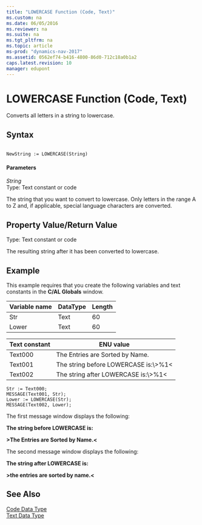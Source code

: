 ```yaml
---
title: "LOWERCASE Function (Code, Text)"
ms.custom: na
ms.date: 06/05/2016
ms.reviewer: na
ms.suite: na
ms.tgt_pltfrm: na
ms.topic: article
ms-prod: "dynamics-nav-2017"
ms.assetid: 0562ef74-b416-4800-86d0-712c18a0b1a2
caps.latest.revision: 10
manager: edupont
---
```

# LOWERCASE Function (Code, Text)
Converts all letters in a string to lowercase.  
  
## Syntax  
  
```  
  
NewString := LOWERCASE(String)  
```  
  
#### Parameters  
 *String*  
 Type: Text constant or code  
  
 The string that you want to convert to lowercase. Only letters in the range A to Z and, if applicable, special language characters are converted.  
  
## Property Value/Return Value  
 Type: Text constant or code  
  
 The resulting string after it has been converted to lowercase.  
  
## Example  
 This example requires that you create the following variables and text constants in the **C/AL Globals** window.  
  
|Variable name|DataType|Length|  
|-------------------|--------------|------------|  
|Str|Text|60|  
|Lower|Text|60|  
  
|Text constant|ENU value|  
|-------------------|---------------|  
|Text000|The Entries are Sorted by Name.|  
|Text001|The string before LOWERCASE is:\\\>%1\<|  
|Text002|The string after LOWERCASE is:\\\>%1\<|  
  
```  
Str := Text000;  
MESSAGE(Text001, Str);  
Lower := LOWERCASE(Str);  
MESSAGE(Text002, Lower);  
```  
  
 The first message window displays the following:  
  
 **The string before LOWERCASE is:**  
  
 **\>The Entries are Sorted by Name.\<**  
  
 The second message window displays the following:  
  
 **The string after LOWERCASE is:**  
  
 **\>the entries are sorted by name.\<**  
  
## See Also  
 [Code Data Type](Code-Data-Type.md)   
 [Text Data Type](Text-Data-Type.md)
